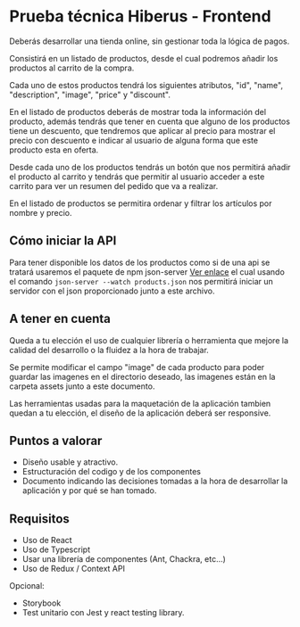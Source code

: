 # Prueba técnica Hiberus - Frontend

Deberás desarrollar una tienda online, sin gestionar toda la lógica de pagos.

Consistirá en un listado de productos, desde el cual podremos añadir los productos al carrito de la compra.

Cada uno de estos productos tendrá los siguientes atributos, "id", "name", "description", "image", "price" y "discount".

En el listado de productos deberás de mostrar toda la información del producto, además tendrás que tener en cuenta que alguno de los productos tiene un descuento, que tendremos que aplicar al precio para mostrar el precio con descuento e indicar al usuario de alguna forma que este producto esta en oferta.

Desde cada uno de los productos tendrás un botón que nos permitirá añadir el producto al carrito y tendrás que permitir al usuario acceder a este carrito para ver un resumen del pedido que va a realizar.

En el listado de productos se permitira ordenar y filtrar los artículos por nombre y precio.

## Cómo iniciar la API

Para tener disponible los datos de los productos como si de una api se tratará usaremos el paquete de npm json-server [Ver enlace](https://www.npmjs.com/package/json-server) el cual usando el comando `json-server --watch products.json` nos permitirá iniciar un servidor con el json proporcionado junto a este archivo.

## A tener en cuenta

Queda a tu elección el uso de cualquier librería o herramienta que mejore la calidad del desarrollo o la fluidez a la hora de trabajar.

Se permite modificar el campo "image" de cada producto para poder guardar las imagenes en el directorio deseado, las imagenes están en la carpeta assets junto a este documento.

Las herramientas usadas para la maquetación de la aplicación tambien quedan a tu elección, el diseño de la aplicación deberá ser responsive.

## Puntos a valorar

- Diseño usable y atractivo.
- Estructuración del codigo y de los componentes
- Documento indicando las decisiones tomadas a la hora de desarrollar la aplicación y por qué se han tomado.

## Requisitos

- Uso de React
- Uso de Typescript
- Usar una librería de componentes (Ant, Chackra, etc...)
- Uso de Redux / Context API

Opcional:

- Storybook
- Test unitario con Jest y react testing library.
